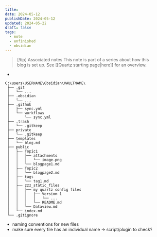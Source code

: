 ```yaml
---
title: 
date: 2024-05-12
publishDate: 2024-05-12
updated: 2024-05-22
draft: false
tags:
  - note
  - unfinished
  - obsidian
---
```


> [!tip] Associated notes
> This note is part of a series about how this blog is set up.
> See [[Quartz starting page|here]] for an overview.
 
- 
```
C:\users\USERNAME\Obsidian\VAULTNAME\
 ├── .git
 │   └── ...
 ├── .obsidian
 │   └── ...
 ├── .github
 │   ├── sync.yml
 │   └── workflows
 │       └── sync.yml
 ├── .trash
 │   └── .gitkeep
 ├── private
 │   └── .gitkeep
 ├── templates
 │   └── blog.md
 ├── public
 │   ├── Topic1
 │   │   ├── attachments
 │   │   │   └── image.png
 │   │   └── blogpage1.md
 │   ├── Topic2
 │   │   └── blogpage2.md
 │   ├── tags
 │   │   └── tag1.md
 │   ├── zzz_static_files
 │   │   ├── my quartz config files
 │   │   │   ├── Version 1
 │   │   │   │   └── ...
 │   │   │   └── README.md
 │   │   └── Dataview.md
 │   └── index.md
 └── .gitignore
```


- naming conventions for new files
- make sure every file has an individual name -> script/plugin to check?